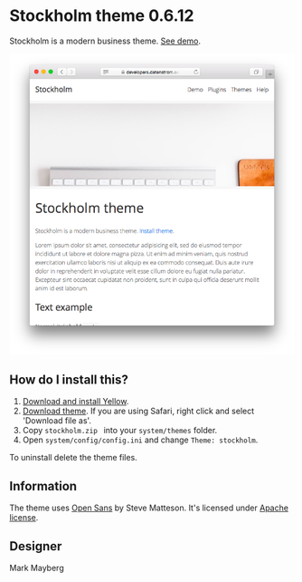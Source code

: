 Stockholm theme 0.6.12
=====================
Stockholm is a modern business theme. [See demo](https://developers.datenstrom.se/themes/stockholm-theme).

<p align="center"><img src="stockholm-screenshot.png?raw=true" alt="Screenshot"></p>

## How do I install this?

1. [Download and install Yellow](https://github.com/datenstrom/yellow/).
2. [Download theme](https://github.com/datenstrom/yellow-themes/raw/master/zip/stockholm.zip). If you are using Safari, right click and select 'Download file as'.
3. Copy `stockholm.zip ` into your `system/themes` folder.
4. Open `system/config/config.ini` and change `Theme: stockholm`.

To uninstall delete the theme files.

## Information

The theme uses [Open Sans](http://www.opensans.com) by Steve Matteson. It's licensed under [Apache license](https://opensource.org/licenses/Apache-2.0).

## Designer

Mark Mayberg
